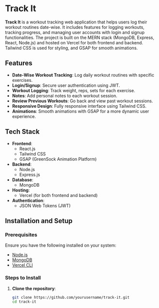 # Track It

**Track It** is a workout tracking web application that helps users log their workout routines date-wise. It includes features for logging workouts, tracking progress, and managing user accounts with login and signup functionalities. The project is built on the MERN stack (MongoDB, Express, React, Node.js) and hosted on Vercel for both frontend and backend. Tailwind CSS is used for styling, and GSAP for smooth animations.

## Features

- **Date-Wise Workout Tracking**: Log daily workout routines with specific exercises.
- **Login/Signup**: Secure user authentication using JWT.
- **Workout Logging**: Track weight, reps, sets for each exercise.
- **Notes**: Add personal notes to each workout session.
- **Review Previous Workouts**: Go back and view past workout sessions.
- **Responsive Design**: Fully responsive interface using Tailwind CSS.
- **Animations**: Smooth animations with GSAP for a more dynamic user experience.

## Tech Stack

- **Frontend**: 
  - React.js
  - Tailwind CSS
  - GSAP (GreenSock Animation Platform)
- **Backend**:
  - Node.js
  - Express.js
- **Database**:
  - MongoDB
- **Hosting**:
  - Vercel (for both frontend and backend)
- **Authentication**:
  - JSON Web Tokens (JWT)

## Installation and Setup

### Prerequisites

Ensure you have the following installed on your system:

- [Node.js](https://nodejs.org/)
- [MongoDB](https://www.mongodb.com/)
- [Vercel CLI](https://vercel.com/docs/cli)

### Steps to Install

1. **Clone the repository**:
   ```bash
   git clone https://github.com/yourusername/track-it.git
   cd track-it

